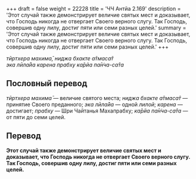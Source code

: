 +++
draft = false
weight = 22228
title = 'ЧЧ Антйа 2.169'
description = 'Этот случай также демонстрирует величие святых мест и доказывает, что Господь никогда не отвергает Своего верного слугу. Так Господь, совершив одну лилу, достиг пяти или семи разных целей.'
summary = 'Этот случай также демонстрирует величие святых мест и доказывает, что Господь никогда не отвергает Своего верного слугу. Так Господь, совершив одну лилу, достиг пяти или семи разных целей.'
+++

_тӣртхера махима̄, ниджа бхакте а̄тмаса̄т  
эка лӣла̄йа карена прабху ка̄рйа па̄н̇ча-са̄та_

## Пословный перевод

_тӣртхера_ _махима̄_ — величие святого места; _ниджа_ _бхакте_ _а̄тмаса̄т_ — принятие Своего преданного; _эка_ _лӣла̄йа_ — одной _лилой_; _карена_ — достигает; _прабху_ — Шри Чайтанья Махапрабху; _ка̄рйа_ _па̄н̇ча_\-_са̄та_ — от пяти до семи целей.

## Перевод

**Этот случай также демонстрирует величие святых мест и доказывает, что Господь никогда не отвергает Своего верного слугу. Так Господь, совершив одну лилу, достиг пяти или семи разных целей.**
